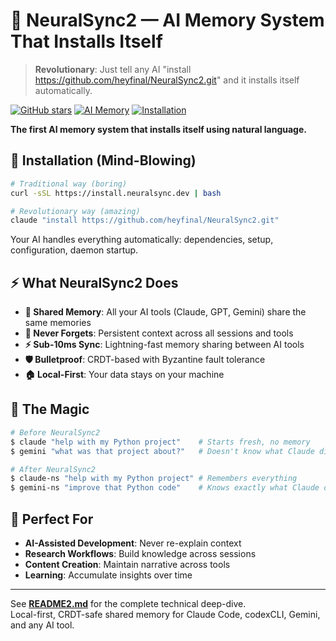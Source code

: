 # 🧠 NeuralSync2 — AI Memory System That Installs Itself

> **Revolutionary**: Just tell any AI "install https://github.com/heyfinal/NeuralSync2.git" and it installs itself automatically.

[![GitHub stars](https://img.shields.io/github/stars/heyfinal/NeuralSync2?style=for-the-badge)](https://github.com/heyfinal/NeuralSync2/stargazers)
[![AI Memory](https://img.shields.io/badge/AI%20Memory-Universal-orange?style=for-the-badge)](https://github.com/topics/ai-memory)
[![Installation](https://img.shields.io/badge/Install-Natural%20Language-purple?style=for-the-badge)](https://github.com/heyfinal/NeuralSync2)

**The first AI memory system that installs itself using natural language.**

## 🚀 Installation (Mind-Blowing)

```bash
# Traditional way (boring)
curl -sSL https://install.neuralsync.dev | bash

# Revolutionary way (amazing)
claude "install https://github.com/heyfinal/NeuralSync2.git"
```

Your AI handles everything automatically: dependencies, setup, configuration, daemon startup.

## ⚡ What NeuralSync2 Does

- **🧠 Shared Memory**: All your AI tools (Claude, GPT, Gemini) share the same memories
- **💾 Never Forgets**: Persistent context across all sessions and tools  
- **⚡ Sub-10ms Sync**: Lightning-fast memory sharing between AI tools
- **🛡️ Bulletproof**: CRDT-based with Byzantine fault tolerance
- **🏠 Local-First**: Your data stays on your machine

## 🤯 The Magic

```bash
# Before NeuralSync2
$ claude "help with my Python project"    # Starts fresh, no memory
$ gemini "what was that project about?"   # Doesn't know what Claude discussed

# After NeuralSync2  
$ claude-ns "help with my Python project" # Remembers everything
$ gemini-ns "improve that Python code"    # Knows exactly what Claude discussed
```

## 🎯 Perfect For

- **AI-Assisted Development**: Never re-explain context
- **Research Workflows**: Build knowledge across sessions
- **Content Creation**: Maintain narrative across tools
- **Learning**: Accumulate insights over time

---

See [**README2.md**](README2.md) for the complete technical deep-dive.  
Local-first, CRDT-safe shared memory for Claude Code, codexCLI, Gemini, and any AI tool.
